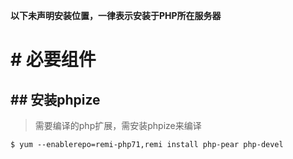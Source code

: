 **以下未声明安装位置，一律表示安装于PHP所在服务器**

# # 必要组件
## ## 安装phpize
> 需要编译的php扩展，需安装phpize来编译

```
$ yum --enablerepo=remi-php71,remi install php-pear php-devel
```